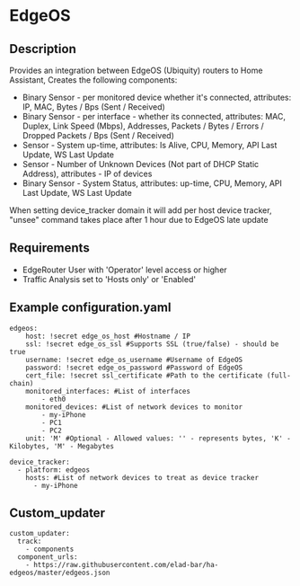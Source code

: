 # EdgeOS
## Description
Provides an integration between EdgeOS (Ubiquity) routers to Home Assistant,
Creates the following components:
* Binary Sensor - per monitored device whether it's connected, attributes: IP, MAC, Bytes / Bps (Sent / Received)
* Binary Sensor - per interface - whether its connected, attributes: MAC, Duplex, Link Speed (Mbps), Addresses, Packets / Bytes / Errors / Dropped Packets / Bps (Sent / Received)
* Sensor - System up-time, attributes: Is Alive, CPU, Memory, API Last Update, WS Last Update
* Sensor - Number of Unknown Devices (Not part of DHCP Static Address), attributes - IP of devices
* Binary Sensor - System Status, attributes: up-time, CPU, Memory, API Last Update, WS Last Update

When setting device_tracker domain it will add per host device tracker, "unsee" command takes place after 1 hour due to EdgeOS late update

## Requirements
* EdgeRouter User with 'Operator' level access or higher
* Traffic Analysis set to 'Hosts only' or 'Enabled'

## Example configuration.yaml
```
edgeos:
    host: !secret edge_os_host #Hostname / IP
    ssl: !secret edge_os_ssl #Supports SSL (true/false) - should be true
    username: !secret edge_os_username #Username of EdgeOS
    password: !secret edge_os_password #Password of EdgeOS
    cert_file: !secret ssl_certificate #Path to the certificate (full-chain)
    monitored_interfaces: #List of interfaces
        - eth0
    monitored_devices: #List of network devices to monitor
        - my-iPhone
        - PC1
        - PC2
    unit: 'M' #Optional - Allowed values: '' - represents bytes, 'K' - Kilobytes, 'M' - Megabytes

device_tracker:
  - platform: edgeos
    hosts: #List of network devices to treat as device tracker
      - my-iPhone
```

## Custom_updater
```
custom_updater:
  track:
    - components
  component_urls:
    - https://raw.githubusercontent.com/elad-bar/ha-edgeos/master/edgeos.json
```

